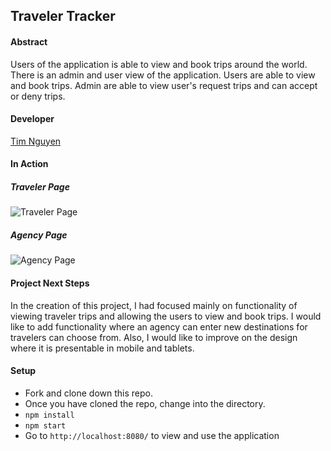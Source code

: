 ## Traveler Tracker

#### Abstract
Users of the application is able to view and book trips around the world.  There is an admin and user view of the application.  Users are able to view and book trips.  Admin are able to view user's request trips and can accept or deny trips.

#### Developer
[Tim Nguyen](https://github.com/TimNguyen21)

#### In Action

##### Traveler Page
![Traveler Page](https://media.giphy.com/media/KB83uGRzNu0uYVB0l7/giphy.gif)

##### Agency Page
![Agency Page](https://media.giphy.com/media/KFP0We9M5LJrbMuDqW/giphy.gif)

#### Project Next Steps
In the creation of this project, I had focused mainly on functionality of viewing traveler trips and allowing the users to view and book trips.  I would like to add functionality where an agency can enter new destinations for travelers can choose from.  Also, I would like to improve on the design where it is presentable in mobile and tablets.

#### Setup
- Fork and clone down this repo.
- Once you have cloned the repo, change into the directory.
- `npm install`
- `npm start`
- Go to `http://localhost:8080/` to view and use the application




